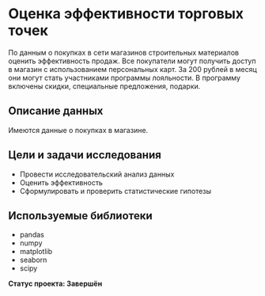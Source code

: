 # Оценка эффективности торговых точек

По данным о покупках в сети магазинов строительных материалов оценить эффективность продаж. Все покупатели могут получить доступ в магазин с использованием персональных карт. За 200 рублей в месяц они могут стать участниками программы лояльности. В программу включены скидки, специальные предложения, подарки.

## Описание данных
Имеются данные о покупках в магазине.

## Цели и задачи исследования
- Провести исследовательский анализ данных
- Оценить эффективность
- Сформулировать и проверить статистические гипотезы

## Используемые библиотеки
- pandas
- numpy
- matplotlib
- seaborn
- scipy

**Статус проекта: Завершён**
